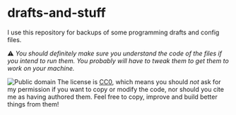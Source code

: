 # drafts-and-stuff
I use this repository for backups of some programming drafts and config files.

:warning: _You should definitely make sure you understand the code of the files if you intend to run them.
You probably will have to tweak them to get them to work on your machine._

![Public domain](http://i.creativecommons.org/p/zero/1.0/88x31.png)
The license is [CC0](http://creativecommons.org/publicdomain/zero/1.0/), which means you should _not_ ask for my permission if you want to copy or modify the code, nor should you cite me as having authored them. Feel free to copy, improve and build better things from them!
